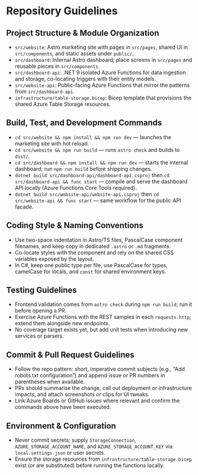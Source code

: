 # Repository Guidelines

## Project Structure & Module Organization
- `src/website`: Astro marketing site with pages in `src/pages`, shared UI in `src/components`, and static assets under `public/`.
- `src/dashboard`: Internal Astro dashboard; place screens in `src/pages` and reusable pieces in `src/components`.
- `src/dashboard-api`: .NET 9 isolated Azure Functions for data ingestion and storage, co-locating triggers with their entity models.
- `src/website-api`: Public-facing Azure Functions that mirror the patterns from `src/dashboard-api`.
- `infrastructure/table-storage.bicep`: Bicep template that provisions the shared Azure Table Storage resources.

## Build, Test, and Development Commands
- `cd src/website && npm install && npm run dev` — launches the marketing site with hot reload.
- `cd src/website && npm run build` — runs `astro check` and builds to `dist/`.
- `cd src/dashboard && npm install && npm run dev` — starts the internal dashboard; run `npm run build` before shipping changes.
- `dotnet build src/dashboard-api/dashboard-api.csproj` then `cd src/dashboard-api && func start` — compile and serve the dashboard API locally (Azure Functions Core Tools required).
- `dotnet build src/website-api/website-api.csproj` then `cd src/website-api && func start` — same workflow for the public API facade.

## Coding Style & Naming Conventions
- Use two-space indentation in Astro/TS files, PascalCase component filenames, and keep copy in dedicated `.astro` or `.md` fragments.
- Co-locate styles with the component and rely on the shared CSS variables exposed by the layout.
- In C#, keep one public type per file, use PascalCase for types, camelCase for locals, and `const` for shared environment keys.

## Testing Guidelines
- Frontend validation comes from `astro check` during `npm run build`; run it before opening a PR.
- Exercise Azure Functions with the REST samples in each `requests.http`; extend them alongside new endpoints.
- No coverage target exists yet, but add unit tests when introducing new services or parsers.

## Commit & Pull Request Guidelines
- Follow the repo pattern: short, imperative commit subjects (e.g., “Add robots.txt configuration”) and append issue or PR numbers in parentheses when available.
- PRs should summarise the change, call out deployment or infrastructure impacts, and attach screenshots or clips for UI tweaks.
- Link Azure Boards or GitHub issues where relevant and confirm the commands above have been executed.

## Environment & Configuration
- Never commit secrets; supply `StorageConnection`, `AZURE_STORAGE_ACCOUNT_NAME`, and `AZURE_STORAGE_ACCOUNT_KEY` via `local.settings.json` or user secrets.
- Ensure the storage resources from `infrastructure/table-storage.bicep` exist (or are substituted) before running the functions locally.
